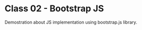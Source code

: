 Class 02 - Bootstrap JS
=======================

Demostration about JS implementation using bootstrap.js library.
